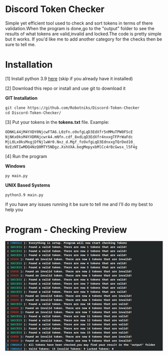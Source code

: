 # Discord Token Checker
Simple yet efficient tool used to check and sort tokens in terms of there validation.When the program is done,go to the "output" folder to see the results of 
what tokens are valid,invalid and locked.The code is pretty simple but it works.
If you'd like me to add another category for the checks then be sure to tell me.

# Installation

[1] Install  python 3.9 <a href="https://www.python.org/downloads/release/python-390/">here</a> (skip if you already have it installed) 

[2] Download this repo or install and use git to download it

**GIT Installation**
```
git clone https://github.com/Robotniks/Discord-Token-Checker
cd Discord-Token-Checker/
```

[3] Put your tokens in the **tokens.txt** file.
Example:

```
ODNKL44jM4YXDY0NjcwFTA6.L0zFn.o9xfgLqD3EdXfr5nMMuTPW0FScE
NjNKx0ksM4YXDRNjcwrA4.mNfn.cdf_8xdLqD3EdXfr4nxxgTFPrWaFdc
MjL0Lx0ksMxgjDfNjlwWr0.Nxz_d.Mgf_fo9xfgLqD3EdnxxgTQrDed10_
NzEzNTIwMDQ4NzQ0MTY5NDgz.XshVXA.begMepyxbMlCc4rBcGwsx_l5F4g
```

[4] Run the program

**Windows**
```
py main.py
```

**UNIX Based Systems**
```
python3.9 main.py
```

If you have any issues running it be sure to tell me and I'll do my best to help you

# Program - Checking Preview

<img src="images/screenshot.png">





